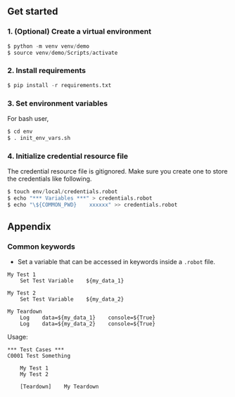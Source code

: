 ## Get started

### 1. (Optional) Create a virtual environment

```s
$ python -m venv venv/demo
$ source venv/demo/Scripts/activate
```


### 2. Install requirements

```s
$ pip install -r requirements.txt
```

### 3. Set environment variables

For bash user,

```s
$ cd env
$ . init_env_vars.sh
```

### 4. Initialize credential resource file

The credential resource file is gitignored. Make sure you create one to store the credentials like following.

```s
$ touch env/local/credentials.robot
$ echo "*** Variables ***" > credentials.robot
$ echo "\${COMMON_PWD}    xxxxxx" >> credentials.robot
```



## Appendix

### Common keywords

- Set a variable that can be accessed in keywords inside a `.robot` file.

```
My Test 1
    Set Test Variable    ${my_data_1}

My Test 2
    Set Test Variable    ${my_data_2}
    
My Teardown
    Log    data=${my_data_1}    console=${True}
    Log    data=${my_data_2}    console=${True}
```

Usage:

```
*** Test Cases ***
C0001 Test Something

    My Test 1
    My Test 2

    [Teardown]    My Teardown
```

